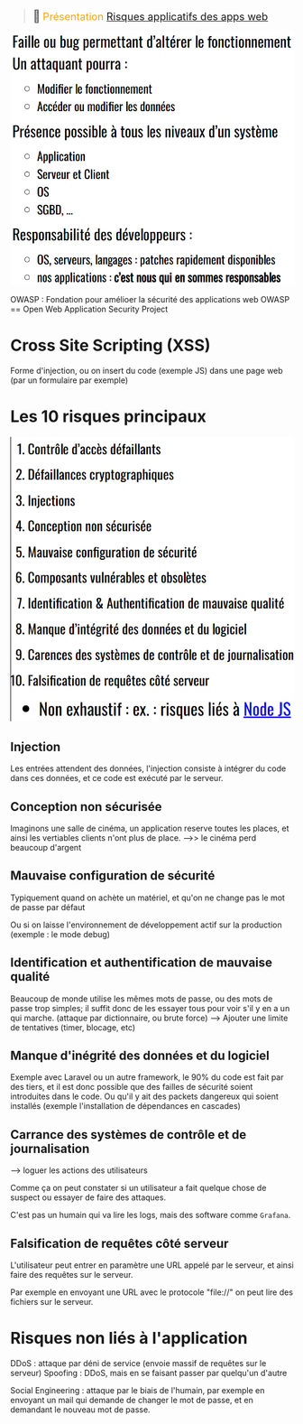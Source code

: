 > <span style="font-size: 1.5em">📖</span> <span style="color: orange; font-size: 1.3em;">Présentation [Risques applicatifs des apps web](https://he-arc.github.io/slides-devweb/12-risques.html)</span>

![](Screen/2022-12-21-13-56-25.png)

OWASP : Fondation pour amélioer la sécurité des applications web
OWASP == Open Web Application Security Project

# Cross Site Scripting (XSS)

Forme d'injection, ou on insert du code (exemple JS) dans une page web (par un formulaire par exemple)

# Les 10 risques principaux
![](Screen/2023-01-25-12-50-11.png)

## Injection
Les entrées attendent des données, l'injection consiste à intégrer du code dans ces données, et ce code est exécuté par le serveur.

## Conception non sécurisée
Imaginons une salle de cinéma, un application reserve toutes les places, et ainsi les vertiables clients n'ont plus de place. -->> le cinéma perd beaucoup d'argent

## Mauvaise configuration de sécurité
Typiquement quand on achète un matériel, et qu'on ne change pas le mot de passe par défaut

Ou si on laisse l'environnement de développement actif sur la production (exemple : le mode debug)

## Identification et authentification de mauvaise qualité
Beaucoup de monde utilise les mêmes mots de passe, ou des mots de passe trop simples; il suffit donc de les essayer tous pour voir s'il y en a un qui marche. (attaque par dictionnaire, ou brute force)
--> Ajouter une limite de tentatives (timer, blocage, etc)

## Manque d'inégrité des données et du logiciel
Exemple avec Laravel ou un autre framework, le 90% du code est fait par des tiers, et il est donc possible que des failles de sécurité soient introduites dans le code. Ou qu'il y ait des packets dangereux qui soient installés (exemple l'installation de dépendances en cascades)

## Carrance des systèmes de contrôle et de journalisation

--> loguer les actions des utilisateurs

Comme ça on peut constater si un utilisateur a fait quelque chose de suspect ou essayer de faire des attaques.

C'est pas un humain qui va lire les logs, mais des software comme `Grafana`.

## Falsification de requêtes côté serveur
L'utilisateur peut entrer en paramètre une URL appelé par le serveur, et ainsi faire des requêtes sur le serveur.

Par exemple en envoyant une URL avec le protocole "file://" on peut lire des fichiers sur le serveur.

# Risques non liés à l'application
DDoS : attaque par déni de service (envoie massif de requêtes sur le serveur)
Spoofing : DDoS, mais en se faisant passer par quelqu'un d'autre

Social Engineering : attaque par le biais de l'humain, par exemple en envoyant un mail qui demande de changer le mot de passe, et en demandant le nouveau mot de passe.